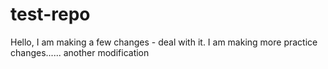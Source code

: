 # test-repo
Hello, I am making a few changes - deal with it.
I am making more practice changes......
another modification